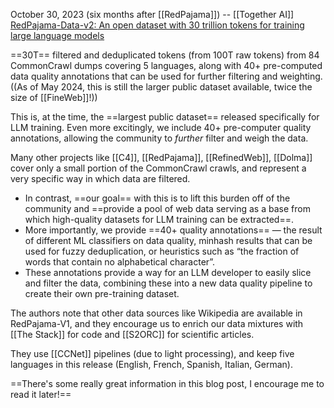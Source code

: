 October 30, 2023  (six months after [[RedPajama]]) -- [[Together AI]]
[RedPajama-Data-v2: An open dataset with 30 trillion tokens for training large language models](https://www.together.ai/blog/redpajama-data-v2)

==30T== filtered and deduplicated tokens (from 100T raw tokens) from 84 CommonCrawl dumps covering 5 languages, along with 40+ pre-computed data quality annotations that can be used for further filtering and weighting.
((As of May 2024, this is still the larger public dataset available, twice the size of [[FineWeb]]!))

This is, at the time, the ==largest public dataset== released specifically for LLM training. Even more excitingly, we include 40+ pre-computer quality annotations, allowing the community to *further* filter and weigh the data.

Many other projects like [[C4]], [[RedPajama]], [[RefinedWeb]], [[Dolma]] cover only a small portion of the CommonCrawl crawls, and represent a very specific way in which data are filtered.
- In contrast, ==our goal== with this is to lift this burden off of the community and ==provide a pool of web data serving as a base from which high-quality datasets for LLM training can be extracted==.
- More importantly, we provide ==40+ quality annotations== — the result of different ML classifiers on data quality, minhash results that can be used for fuzzy deduplication, or heuristics such as “the fraction of words that contain no alphabetical character”.
- These annotations provide a way for an LLM developer to easily slice and filter the data, combining these into a new data quality pipeline to create their own pre-training dataset.

The authors note that other data sources like Wikipedia are available in RedPajama-V1, and they encourage us to enrich our data mixtures with [[The Stack]] for code and [[S2ORC]] for scientific articles.

They use [[CCNet]] pipelines (due to light processing), and keep five languages in this release (English, French, Spanish, Italian, German).

==There's some really great information in this blog post, I encourage me to read it later!==